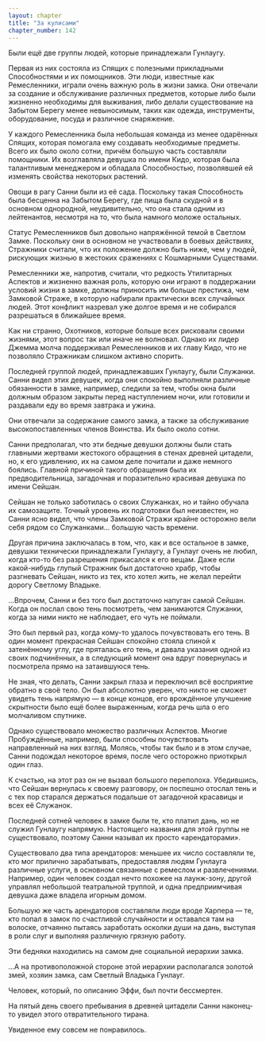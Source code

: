 ```yaml
---
layout: chapter
title: "За кулисами"
chapter_number: 142
---
```


Были ещё две группы людей, которые принадлежали Гунлаугу.

Первая из них состояла из Спящих с полезными прикладными Способностями и их помощников. Эти люди, известные как Ремесленники, играли очень важную роль в жизни замка. Они отвечали за создание и обслуживание различных предметов, которые либо были жизненно необходимы для выживания, либо делали существование на Забытом Берегу менее невыносимым, таких как одежда, инструменты, оборудование, посуда и различное снаряжение.

У каждого Ремесленника была небольшая команда из менее одарённых Спящих, которая помогала ему создавать необходимые предметы. Всего их было около сотни, причём большую часть составляли помощники. Их возглавляла девушка по имени Кидо, которая была талантливым менеджером и обладала Способностью, позволявшей ей изменять свойства некоторых растений.

Овощи в рагу Санни были из её сада. Поскольку такая Способность была бесценна на Забытом Берегу, где пища была скудной и в основном однородной, неудивительно, что она стала одним из лейтенантов, несмотря на то, что была намного моложе остальных.

Статус Ремесленников был довольно напряжённой темой в Светлом Замке. Поскольку они в основном не участвовали в боевых действиях, Стражники считали, что их положение должно быть ниже, чем у людей, рискующих жизнью в жестоких сражениях с Кошмарными Существами.

Ремесленники же, напротив, считали, что редкость Утилитарных Аспектов и жизненно важная роль, которую они играют в поддержании условий жизни в замке, должны приносить им больше престижа, чем Замковой Страже, в которую набирали практически всех случайных людей. Этот конфликт назревал уже долгое время и не собирался разрешаться в ближайшее время.

Как ни странно, Охотников, которые больше всех рисковали своими жизнями, этот вопрос так или иначе не волновал. Однако их лидер Джемма молча поддерживал Ремесленников и их главу Кидо, что не позволяло Стражникам слишком активно спорить.

Последней группой людей, принадлежавших Гунлаугу, были Служанки. Санни видел этих девушек, когда они спокойно выполняли различные обязанности в замке, например, следили за тем, чтобы окна были должным образом закрыты перед наступлением ночи, или готовили и раздавали еду во время завтрака и ужина.

Они отвечали за содержание самого замка, а также за обслуживание высокопоставленных членов Воинства. Их было около сотни.

Санни предполагал, что эти бедные девушки должны были стать главными жертвами жестокого обращения в стенах древней цитадели, но, к его удивлению, их на самом деле почитали и даже немного боялись. Главной причиной такого обращения была их предводительница, загадочная и поразительно красивая девушка по имени Сейшан.

Сейшан не только заботилась о своих Служанках, но и тайно обучала их самозащите. Точный уровень их подготовки был неизвестен, но Санни ясно видел, что члены Замковой Стражи крайне осторожно вели себя рядом со Служанками... большую часть времени.

Другая причина заключалась в том, что, как и все остальное в замке, девушки технически принадлежали Гунлаугу, а Гунлауг очень не любил, когда кто-то без разрешения прикасался к его вещам. Даже если какой-нибудь глупый Стражник был достаточно храбр, чтобы разгневать Сейшан, никто из тех, кто хотел жить, не желал перейти дорогу Светлому Владыке.

...Впрочем, Санни и без того был достаточно напуган самой Сейшан. Когда он послал свою тень посмотреть, чем занимаются Служанки, когда за ними никто не наблюдает, его чуть не поймали.

Это был первый раз, когда кому-то удалось почувствовать его тень. В один момент прекрасная Сейшан спокойно стояла спиной к затенённому углу, где пряталась его тень, и давала указания одной из своих подчинённых, а в следующий момент она вдруг повернулась и посмотрела прямо на затаившуюся тень.

Не зная, что делать, Санни закрыл глаза и переключил всё восприятие обратно в своё тело. Он был абсолютно уверен, что никто не сможет увидеть тень напрямую — в конце концов, его врождённое улучшение скрытности было ещё более выраженным, когда речь шла о его молчаливом спутнике.

Однако существовало множество различных Аспектов. Многие Пробуждённые, например, были способны почувствовать направленный на них взгляд. Молясь, чтобы так было и в этом случае, Санни подождал некоторое время, после чего осторожно приоткрыл один глаз.

К счастью, на этот раз он не вызвал большого переполоха. Убедившись, что Сейшан вернулась к своему разговору, он поспешно отослал тень и с тех пор старался держаться подальше от загадочной красавицы и всех её Служанок.

Последней сотней человек в замке были те, кто платил дань, но не служил Гунлаугу напрямую. Настоящего названия для этой группы не существовало, поэтому Санни называл их просто «арендаторами».

Существовало два типа арендаторов: меньшее их число составляли те, кто мог прилично зарабатывать, предоставляя людям Гунлауга различные услуги, в основном связанные с ремеслом и развлечениями. Например, один человек создал нечто похожее на лаунж-зону, другой управлял небольшой театральной труппой, и одна предприимчивая девушка даже владела игорным домом.

Большую же часть арендаторов составляли люди вроде Харпера — те, кто попал в замок по счастливой случайности и оставался там на волоске, отчаянно пытаясь заработать осколки души на дань, выступая в роли слуг и выполняя различную грязную работу.

Эти бедняки находились на самом дне социальной иерархии замка.

...А на противоположной стороне этой иерархии располагался золотой змей, хозяин замка, сам Светлый Владыка Гунлауг.

Человек, который, по описанию Эффи, был почти бессмертен.

На пятый день своего пребывания в древней цитадели Санни наконец-то увидел этого отвратительного тирана.

Увиденное ему совсем не понравилось.